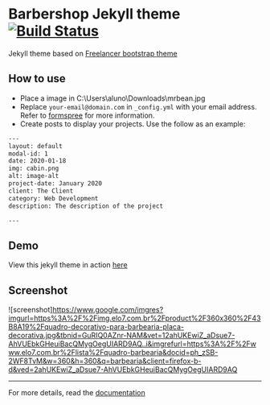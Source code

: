 Barbershop Jekyll theme  [![Build Status](https://api.travis-ci.org/jeromelachaud/freelancer-theme.svg?branch=master)](https://travis-ci.org/jeromelachaud/freelancer-theme/) 
=========================

Jekyll theme based on [Freelancer bootstrap theme ](http://startbootstrap.com/template-overviews/freelancer/)

## How to use
 - Place a image in C:\Users\aluno\Downloads\mrbean.jpg
 - Replace `your-email@domain.com` in `_config.yml` with your email address. Refer to [formspree](http://formspree.io/) for more information.
 - Create posts to display your projects. Use the follow as an example:
```txt
---
layout: default
modal-id: 1
date: 2020-01-18
img: cabin.png
alt: image-alt
project-date: January 2020
client: The Client
category: Web Development
description: The description of the project

---
```

## Demo
View this jekyll theme in action [here](https://jeromelachaud.com/freelancer-theme)

## Screenshot
![screenshot]https://www.google.com/imgres?imgurl=https%3A%2F%2Fimg.elo7.com.br%2Fproduct%2F360x360%2F43B8A19%2Fquadro-decorativo-para-barbearia-placa-decorativa.jpg&tbnid=GuRIQ0AZnr-NAM&vet=12ahUKEwiZ_aDsue7-AhVUEbkGHeuiBacQMygOegUIARD9AQ..i&imgrefurl=https%3A%2F%2Fwww.elo7.com.br%2Flista%2Fquadro-barbearia&docid=ph_zSB-2WF8TvM&w=360&h=360&q=barbearia&client=firefox-b-d&ved=2ahUKEwiZ_aDsue7-AhVUEbkGHeuiBacQMygOegUIARD9AQ

---------
For more details, read the [documentation](http://jekyllrb.com/)
